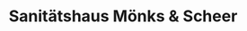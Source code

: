 ---
title: "Sanitätshaus Mönks & Scheer"
url: /goch/sanitaetshaus-moenks-und-scheer/
shop: Sanitätshaus
---